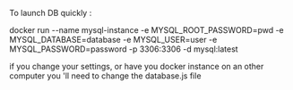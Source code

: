 To launch DB quickly : 


docker run --name mysql-instance -e MYSQL_ROOT_PASSWORD=pwd -e MYSQL_DATABASE=database -e MYSQL_USER=user -e MYSQL_PASSWORD=password -p 3306:3306 -d mysql:latest

if you change your settings, or have you docker instance on an other computer you 'll need to change the database.js file 
